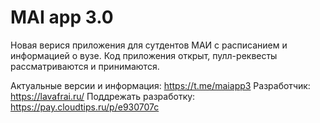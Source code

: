# MAI app 3.0

Новая верися приложения для сутдентов МАИ с расписанием и информацией о вузе.
Код приложения открыт, пулл-реквесты рассматриваются и принимаются.

Актуальные версии и информация: https://t.me/maiapp3
Разработчик: https://lavafrai.ru/
Поддрежать разработку: https://pay.cloudtips.ru/p/e930707c
